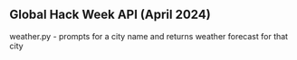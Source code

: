 ## Global Hack Week API (April 2024)
weather.py - prompts for a city name and returns weather forecast for that city
